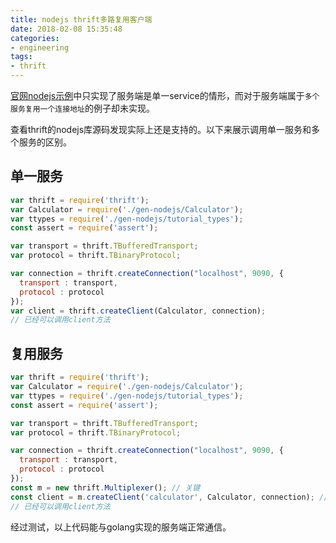 ```yaml
---
title: nodejs thrift多路复用客户端
date: 2018-02-08 15:35:48
categories:
- engineering
tags:
- thrift
---
```


[官网nodejs示例](http://thrift.apache.org/tutorial/nodejs)中只实现了服务端是单一service的情形，而对于服务端属于`多个服务复用一个连接地址`的例子却未实现。

查看thrift的nodejs库源码发现实际上还是支持的。以下来展示调用单一服务和多个服务的区别。

## 单一服务

```javascript
var thrift = require('thrift');
var Calculator = require('./gen-nodejs/Calculator');
var ttypes = require('./gen-nodejs/tutorial_types');
const assert = require('assert');

var transport = thrift.TBufferedTransport;
var protocol = thrift.TBinaryProtocol;

var connection = thrift.createConnection("localhost", 9090, {
  transport : transport,
  protocol : protocol
});
var client = thrift.createClient(Calculator, connection);
// 已经可以调用client方法
```

## 复用服务

```javascript
var thrift = require('thrift');
var Calculator = require('./gen-nodejs/Calculator');
var ttypes = require('./gen-nodejs/tutorial_types');
const assert = require('assert');

var transport = thrift.TBufferedTransport;
var protocol = thrift.TBinaryProtocol;

var connection = thrift.createConnection("localhost", 9090, {
  transport : transport,
  protocol : protocol
});
const m = new thrift.Multiplexer(); // 关键
const client = m.createClient('calculator', Calculator, connection); // calculator为服务端声明的服务名称
// 已经可以调用client方法
```

经过测试，以上代码能与golang实现的服务端正常通信。